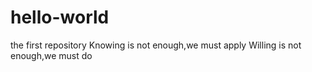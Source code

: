 # hello-world
the first repository
Knowing is not enough,we must apply
Willing is not enough,we must do
